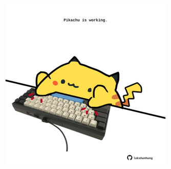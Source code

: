 <!-- built at 09/01/2025, 19:00:41 UTC -->
<p align="center">
  <img width="500" height="500" src="./ReadmeImage.svg">
</p>
